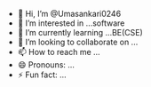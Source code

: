 - 👋 Hi, I’m @Umasankari0246
- 👀 I’m interested in ...software
- 🌱 I’m currently learning ...BE(CSE)
- 💞️ I’m looking to collaborate on ...
- 📫 How to reach me ...
- 😄 Pronouns: ...
- ⚡ Fun fact: ...

<!---
Umasankari0246/Umasankari0246 is a ✨ special ✨ repository because its `README.md` (this file) appears on your GitHub profile.
You can click the Preview link to take a look at your changes.
--->
